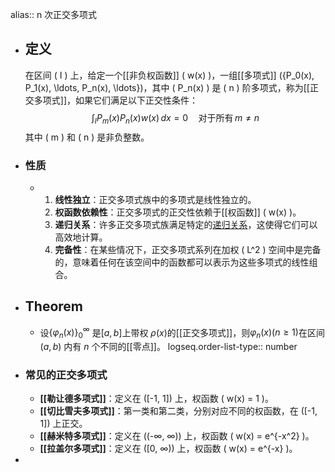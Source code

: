 alias:: n 次正交多项式

- ## 定义
  在区间 \( I \) 上，给定一个[[非负权函数]] \( w(x) \)，一组[[多项式]] \(\{P_0(x), P_1(x), \ldots, P_n(x), \ldots\}\)，其中 \( P_n(x) \) 是 \( n \) 阶多项式，称为[[正交多项式]]，如果它们满足以下正交性条件：
  $$ \int_I P_m(x) P_n(x) w(x) \, dx = 0 \quad \text{对于所有} \, m \neq n $$
  其中 \( m \) 和 \( n \) 是非负整数。
- ### 性质
	- 1. **线性独立**：正交多项式族中的多项式是线性独立的。
	  2. **权函数依赖性**：正交多项式的正交性依赖于[[权函数]] \( w(x) \)。
	  3. **递归关系**：许多正交多项式族满足特定的[递归关系]([[三项递推关系]])，这使得它们可以高效地计算。
	  4. **完备性**：在某些情况下，正交多项式系列在加权 \( L^2 \) 空间中是完备的，意味着任何在该空间中的函数都可以表示为这些多项式的线性组合。
- ## Theorem
	- 设$\{\varphi_n(x)\}_0^{\infty}$ 是$[a,b]$上带权 $\rho(x)$的[[正交多项式]]，则$\varphi_n(x)(n\geqslant1)$在区间$(a,b)$ 内有 $n$ 个不同的[[零点]]。
	  logseq.order-list-type:: number
- ### 常见的正交多项式
	- **[[勒让德多项式]]**：定义在 \([-1, 1]\) 上，权函数 \( w(x) = 1 \)。
	- **[[切比雪夫多项式]]**：第一类和第二类，分别对应不同的权函数，在 \([-1, 1]\) 上正交。
	- **[[赫米特多项式]]**：定义在 \((-∞, ∞)\) 上，权函数 \( w(x) = e^{-x^2} \)。
	- **[[拉盖尔多项式]]**：定义在 \([0, ∞)\) 上，权函数 \( w(x) = e^{-x} \)。
-